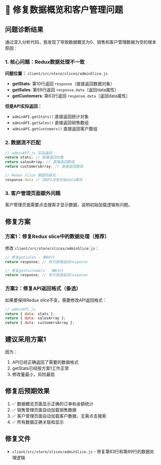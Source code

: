 # 🔧 修复数据概览和客户管理问题

## 问题诊断结果

通过深入分析代码，我发现了导致数据概览为0、销售和客户管理数据为空的根本原因：

### 1. 核心问题：Redux数据处理不一致

**问题位置：** `client/src/store/slices/adminSlice.js`

- **getStats**: 第10行返回 `response`（直接返回数据对象）
- **getSales**: 第89行返回 `response.data`（返回data属性）  
- **getCustomers**: 第63行返回 `response.data`（返回data属性）

**但是API实际返回：**
- `adminAPI.getStats()` 直接返回统计对象
- `adminAPI.getSales()` 直接返回销售数组  
- `adminAPI.getCustomers()` 直接返回客户数组

### 2. 数据流不匹配

```javascript
// adminAPI.js 实际返回：
return stats; // 直接返回对象
return salesArray; // 直接返回数组
return customersArray; // 直接返回数组

// Redux slice 期望的格式：
response.data // 但API没有包装data属性
```

### 3. 客户管理页面额外问题

客户管理页面需要点击搜索才显示数据，说明初始加载逻辑有问题。

## 修复方案

### 方案1：修复Redux slice中的数据处理（推荐）

修改 `client/src/store/slices/adminSlice.js`：

```javascript
// 修复getSales - 第89行
return response; // 改为直接返回response

// 修复getCustomers - 第63行  
return response; // 改为直接返回response
```

### 方案2：修复API返回格式（备选）

如果要保持Redux slice不变，需要修改API返回格式：

```javascript
// adminAPI.js
return { data: stats };
return { data: salesArray };  
return { data: customersArray };
```

## 建议采用方案1

因为：
1. API已经正确返回了需要的数据格式
2. getStats已经按方案1工作正常
3. 修改量最小，风险最低

## 修复后预期效果

1. ✅ 数据概览页面显示正确的订单和金额统计
2. ✅ 销售管理页面自动加载销售数据
3. ✅ 客户管理页面自动加载客户数据，无需点击搜索
4. ✅ 所有数据正确关联和显示

## 修复文件

- `client/src/store/slices/adminSlice.js` - 修复第63行和第89行的数据处理逻辑
